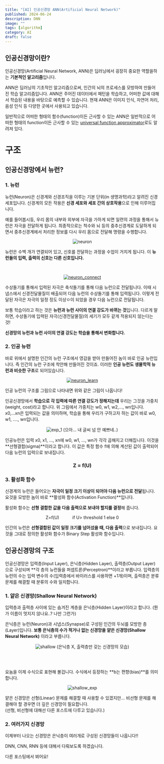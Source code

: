 ```yaml
---
title: "[AI] 인공신경망 ANN(Artificial Neural Network)"
published: 2024-06-24
description: DNN
image: ""
tags: [algorithm]
category: AI
draft: false
---
```


인공신경망이란?
----------

인공신경망(Artificial Neural Network, ANN)은 딥러닝에서 굉장히 중요한 역할을하는 **기본적인 알고리즘**입니다.

ANN은 딥러닝의 기초적인 알고리즘으로써, 인간의 뇌의 프로세스를 모방하여 만들어진 학습 알고리즘입니다.
ANN은 주어진 데이터에서 패턴을 학습하고, 어떠한 값에 대해서 학습된 내용을 바탕으로 예측할 수 있습니다.
현재 ANN은 이미지 인식, 자연어 처리, 음성 인식 등 다양한 곳에서 사용되고 있습니다.

일반적으로 어떠한 형태의 함수(function)이든 근사할 수 있는 
ANN은 일반적으로 어떠한 형태의 function이든 근사할 수 있는 [universal function approximator](https://en.wikipedia.org/wiki/Universal_approximation_theorem)로도 알려져 있다.


# 구조
##  인공신경망에서 뉴런?
### 1. 뉴런
뉴런(Neuron)은 신경계와 신경조직을 이루는 기본 단위(in 생명과학)라고 알려진 신경 세포입니다.
신경계의 모든 작용은 **신경 세포와 세포 간의 상호작용**으로 인해 이루어집니다.

예를 들어봅시둥, 우리 몸의 내부와 외부에 자극을 가하게 되면 일련의 과정을 통해서 뉴런은 자극을 전달하게 됩니다.
최종적으로는 척수와 뇌 등의 중추신경계로 도달하게 되면서 중추신경계에서 처리한 정보를 다시 우리 몸으로 전달해 명령을 수행합니다.

<center>

![neuron](./img/neuron.png)
</center>

뉴런은 수백 개가 연결되어 있고, 신호를 전달하는 과정을 수업이 거치게 됩니다.
이 **뉴런들의 입력, 출력의 신호는 다른 신호입니다.**

<br>
<center>

[![neuron_connect](./img/neuron_connect.png)](https://lh6.googleusercontent.com/proxy/xvHbW0YBhHjyCwD6QakZvFvidDQ9Ft_ALxwW5F3_isEqQeeqUBSSU8f4IDdtGV3BcLrPZiDr3JNYBhKGCSfD7UzRxO5ZieKBJw)
</center>

수상돌기를 통해서 입력된 자극은 축삭돌기를 통해 다음 뉴런으로 전달됩니다.
이때 시냅스에서 신경전달물질이 배출되어 다음 뉴런의 수상돌기를 통해 입력됩니다.
이렇게 전달된 자극은 자극의 일정 정도 이상ㅇ이 되었을 경우 다음 뉴런으로 전달됩니다.

보통 학습이라고 하는 것은 **뉴런과 뉴런 사이의 연결 강도가 바뀌는 것**입니다.
다르게 말하면, 수상돌기에 입력된 자극(신경전달물질)의 세기가 모두 같게 적용되지 않는다는 것!

**신경망의 뉴런과 뉴런 사이의 연결 강도는 학습을 통해서 변화합니다.**

### 2. 인공 뉴런

바로 위에서 설명한 인간의 뉴런 구조에서 영감을 받아 만들어진 놈이 바로 인공 뉴런입니다.
즉 인간의 뉴런 구조에 착안해 만들어진 것이죠. 이러한 **인공 뉴런도 생물학적 뉴런과 비슷한 구조**로 되어있습니다.

<center>

[![neuron_learn](./img/neuron_learn.png)](http://matrix.skku.ac.kr/math4ai-intro/W13/PICA535.png)
</center>

인공 뉴런의 구조를 그림으로 나타내면 위와 같은 그림이 나옵니다!

인공신경망에서 **학습으로 각 입력에 따른 연결 강도가 정해지는데** 우리는 그것을 가중치(weight, cost)라고 합니다. 위 그림에서 가중치는 w0, w1, w2,..., wn입니다. x0,...xn은 입력되는 값을 의미하며,
학습을 통해 우리가 구하고자 하는 값이 바로 w0, w1, ...., wn입니다.

[//]: # ()
[//]: # (```math)

[//]: # (\sqrt{3})

[//]: # (```)


<center>

![exp_1](./img/exp_1.jpeg)
(으아... 내 글씨 넘 안 예쁘네..)
</center>

인공뉴런은 입력 x0, x1, ..., xn에 w0, w1, ..., wn가 각각 곱해지고 더해집니다.
이것을 **선형결합(sigma)**이라고 합니다. 이 값은 특정 함수 f에 의해 계산된 값이 출력되어 다음 뉴런의 입력으로 보내집니다.

<center>

### Z = f(U)
</center>



### 3. 활성화 함수

신경계의 뉴런은 들어오는 **자극이 일정 크기 이상이 되어야 다음 뉴런으로 전달**됩니다.
요것을 모방한 놈이 바로 **활성화 함수(Activation Function)**입니다.

활성화 함수는 **선형 결합한 값을 다음 출력으로 보내야 할지를 결정**해 줍니다.




<center>
Z=f(U)  &nbsp;&nbsp;&nbsp;&nbsp;&nbsp;&nbsp;&nbsp;&nbsp;&nbsp;  if U> threshold 1 else 0
</center>

인간의 뉴런은 **선형결합된 값이 일정 크기를 넘어섰을 때, 다음 출력**으로 보내집니다.
요것을 그대로 정의한 활성화 함수가 Binary Step 활성화 함수입니다.


## 인공신경망의 구조

인공신경망은 입력층(Input Layer), 은닉층(Hidden Layer), 출력층(Output Layer)으로
구성되며 **각 층의 뉴런들을 퍼셉트론(Perceptron)**이라고 부릅니다.
입력층의 뉴런의 수는 입력 변수의 수(입력층에서 바이러스를 사용하면 +1개)이며, 출력층은 분류 문제를 해결할 때 분류의 수와 일치합니다.

### 1. 얕은 신경망(Shallow Neural Network)

입력층과 출력층 사이에 있는 숨겨진 계층을 은닉층(Hidden Layer)이라고 합니다.
(뭔가 이름이 멋지지 않나요..? 나만 그런가)

은닉층은 뉴런(Neuron)과 시냅스(Synapse)로 구성된 인간의 두뇌를 모방한 층(Layer)입니다.
**보통 은닉층의 수가 적거나 없는 신경망을 얕은 신경망(Shallow Neural Network)** 이라고 부릅니다.

<center>

![shallow](./img/shallow_layer.jpeg)
(은닉층 X, 출력층만 갖는 신경망의 모습)
</center>

<br><br>


요놈을 이제 수식으로 표현해 볼겁니다.
수식에서 등장하는 **b는 편향(bias)**를 의미합니다.
<center>

![shallow_exp](./img/shallow_exp.jpeg)
</center>

얕은 신경망은 선형(Linear) 문제를 해결할 때 사용할 수 있겠지만...
비선형 문제를 해결해야 할 경우면 더 깊은 신경망이 필요합니다.<br>
(선형, 비선형에 대해선 다른 포스트에 다루고 있습니다.)

### 2. 여러가지 신경망

이제부터 나오는 신경망은 은닉층이 여러개로 구성된 신경망들이 나옵니다!!

DNN, CNN, RNN 등에 대해서 다뤄보도록 하겠습니다.

다른 포스팅에서 뵈어요!


